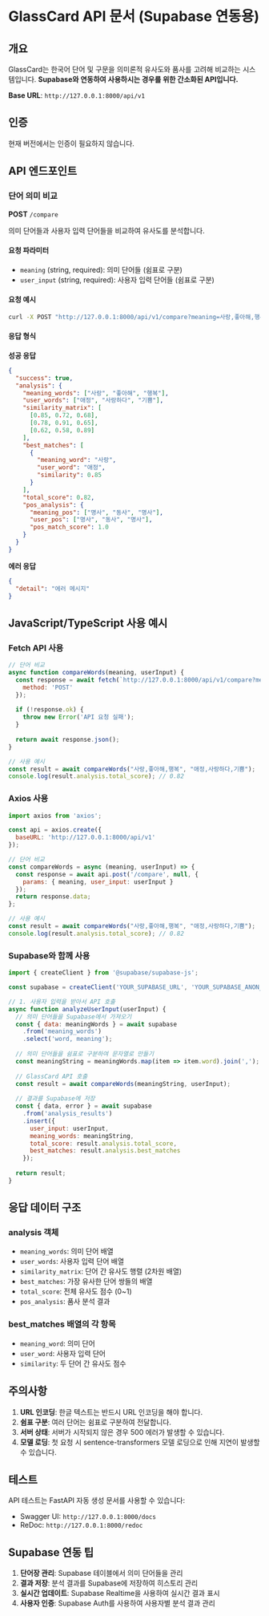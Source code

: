 # GlassCard API 문서 (Supabase 연동용)

## 개요
GlassCard는 한국어 단어 및 구문을 의미론적 유사도와 품사를 고려해 비교하는 시스템입니다.
**Supabase와 연동하여 사용하시는 경우를 위한 간소화된 API입니다.**

**Base URL**: `http://127.0.0.1:8000/api/v1`

## 인증
현재 버전에서는 인증이 필요하지 않습니다.

## API 엔드포인트

### 단어 의미 비교
**POST** `/compare`

의미 단어들과 사용자 입력 단어들을 비교하여 유사도를 분석합니다.

#### 요청 파라미터
- `meaning` (string, required): 의미 단어들 (쉼표로 구분)
- `user_input` (string, required): 사용자 입력 단어들 (쉼표로 구분)

#### 요청 예시
```bash
curl -X POST "http://127.0.0.1:8000/api/v1/compare?meaning=사랑,좋아해,행복&user_input=애정,사랑하다,기쁨"
```

#### 응답 형식

**성공 응답**
```json
{
  "success": true,
  "analysis": {
    "meaning_words": ["사랑", "좋아해", "행복"],
    "user_words": ["애정", "사랑하다", "기쁨"],
    "similarity_matrix": [
      [0.85, 0.72, 0.68],
      [0.78, 0.91, 0.65],
      [0.62, 0.58, 0.89]
    ],
    "best_matches": [
      {
        "meaning_word": "사랑",
        "user_word": "애정",
        "similarity": 0.85
      }
    ],
    "total_score": 0.82,
    "pos_analysis": {
      "meaning_pos": ["명사", "동사", "명사"],
      "user_pos": ["명사", "동사", "명사"],
      "pos_match_score": 1.0
    }
  }
}
```

**에러 응답**
```json
{
  "detail": "에러 메시지"
}
```

## JavaScript/TypeScript 사용 예시

### Fetch API 사용
```javascript
// 단어 비교
async function compareWords(meaning, userInput) {
  const response = await fetch(`http://127.0.0.1:8000/api/v1/compare?meaning=${encodeURIComponent(meaning)}&user_input=${encodeURIComponent(userInput)}`, {
    method: 'POST'
  });
  
  if (!response.ok) {
    throw new Error('API 요청 실패');
  }
  
  return await response.json();
}

// 사용 예시
const result = await compareWords("사랑,좋아해,행복", "애정,사랑하다,기쁨");
console.log(result.analysis.total_score); // 0.82
```

### Axios 사용
```javascript
import axios from 'axios';

const api = axios.create({
  baseURL: 'http://127.0.0.1:8000/api/v1'
});

// 단어 비교
const compareWords = async (meaning, userInput) => {
  const response = await api.post('/compare', null, {
    params: { meaning, user_input: userInput }
  });
  return response.data;
};

// 사용 예시
const result = await compareWords("사랑,좋아해,행복", "애정,사랑하다,기쁨");
console.log(result.analysis.total_score); // 0.82
```

### Supabase와 함께 사용
```javascript
import { createClient } from '@supabase/supabase-js';

const supabase = createClient('YOUR_SUPABASE_URL', 'YOUR_SUPABASE_ANON_KEY');

// 1. 사용자 입력을 받아서 API 호출
async function analyzeUserInput(userInput) {
  // 의미 단어들을 Supabase에서 가져오기
  const { data: meaningWords } = await supabase
    .from('meaning_words')
    .select('word, meaning');
  
  // 의미 단어들을 쉼표로 구분하여 문자열로 만들기
  const meaningString = meaningWords.map(item => item.word).join(',');
  
  // GlassCard API 호출
  const result = await compareWords(meaningString, userInput);
  
  // 결과를 Supabase에 저장
  const { data, error } = await supabase
    .from('analysis_results')
    .insert({
      user_input: userInput,
      meaning_words: meaningString,
      total_score: result.analysis.total_score,
      best_matches: result.analysis.best_matches
    });
  
  return result;
}
```

## 응답 데이터 구조

### analysis 객체
- `meaning_words`: 의미 단어 배열
- `user_words`: 사용자 입력 단어 배열
- `similarity_matrix`: 단어 간 유사도 행렬 (2차원 배열)
- `best_matches`: 가장 유사한 단어 쌍들의 배열
- `total_score`: 전체 유사도 점수 (0~1)
- `pos_analysis`: 품사 분석 결과

### best_matches 배열의 각 항목
- `meaning_word`: 의미 단어
- `user_word`: 사용자 입력 단어
- `similarity`: 두 단어 간 유사도 점수

## 주의사항

1. **URL 인코딩**: 한글 텍스트는 반드시 URL 인코딩을 해야 합니다.
2. **쉼표 구분**: 여러 단어는 쉼표로 구분하여 전달합니다.
3. **서버 상태**: 서버가 시작되지 않은 경우 500 에러가 발생할 수 있습니다.
4. **모델 로딩**: 첫 요청 시 sentence-transformers 모델 로딩으로 인해 지연이 발생할 수 있습니다.

## 테스트

API 테스트는 FastAPI 자동 생성 문서를 사용할 수 있습니다:
- Swagger UI: `http://127.0.0.1:8000/docs`
- ReDoc: `http://127.0.0.1:8000/redoc`

## Supabase 연동 팁

1. **단어장 관리**: Supabase 테이블에서 의미 단어들을 관리
2. **결과 저장**: 분석 결과를 Supabase에 저장하여 히스토리 관리
3. **실시간 업데이트**: Supabase Realtime을 사용하여 실시간 결과 표시
4. **사용자 인증**: Supabase Auth를 사용하여 사용자별 분석 결과 관리 